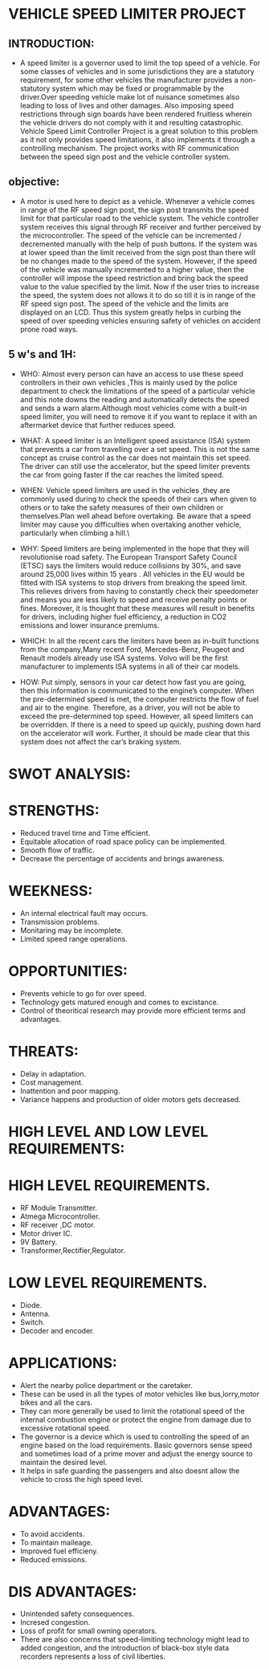 # VEHICLE SPEED LIMITER PROJECT

## INTRODUCTION:
*  A speed limiter is a governor used to limit the top speed of a vehicle. For some classes of vehicles and in some jurisdictions they are a statutory requirement, for some other vehicles the manufacturer provides a non-statutory system which may be fixed or programmable by the driver.Over speeding vehicle make lot of nuisance sometimes also leading to loss of lives and other damages. Also imposing speed restrictions through sign boards have been rendered fruitless wherein the vehicle drivers do not comply with it and resulting catastrophic. Vehicle Speed Limit Controller Project is a great solution to this problem as it not only provides speed limitations, it also implements it through a controlling mechanism. The project works with RF communication between the speed sign post and the vehicle controller system. 

## objective:
* A motor is used here to depict as a vehicle. Whenever a vehicle comes in range of the RF speed sign post, the sign post transmits the speed limit for that particular road to the vehicle system. The vehicle controller system receives this signal through RF receiver and further perceived by the microcontroller. The speed of the vehicle can be incremented / decremented manually with the help of push buttons. If the system was at lower speed than the limit received from the sign post than there will be no changes made to the speed of the system. However, if the speed of the vehicle was manually incremented to a higher value, then the controller will impose the speed restriction and bring back the speed value to the value specified by the limit. Now if the user tries to increase the speed, the system does not allows it to do so till it is in range of the RF speed sign post. The speed of the vehicle and the limits are displayed on an LCD. Thus this system greatly helps in curbing the speed of over speeding vehicles ensuring safety of vehicles on accident prone road ways.

## 5 w's and 1H:
* WHO:
  Almost every person can have an access to use these speed controllers in their own vehicles ,This is mainly used by the police department to check the limitations of the speed of a particular vehicle and this note downs the reading and automatically detects the speed and sends a warn alarm.Although most vehicles come with a built-in speed limiter, you will need to remove it if you want to replace it with an aftermarket device that further reduces speed.

* WHAT:
  A speed limiter is an Intelligent speed assistance (ISA) system that prevents a car from travelling over a set speed. This is not the same concept as cruise control as the car does not maintain this set speed. The driver can still use the accelerator, but the speed limiter prevents the car from going faster if the car reaches the limited speed.

* WHEN:
  Vehicle speed limiters are used in the vehicles ,they are commonly used during to check the speeds of their cars when given to others or to take the safety measures of their own children or themselves.Plan well ahead before overtaking. Be aware that a speed limiter may cause you difficulties when overtaking another vehicle, particularly when climbing a hill.\

* WHY:
  Speed limiters are being implemented in the hope that they will revolutionise road safety. The European Transport Safety Council (ETSC) says the limiters would reduce collisions by 30%, and save around 25,000 lives within 15 years . All vehicles in the EU would be fitted with ISA systems to stop drivers from breaking the speed limit. This relieves drivers from having to constantly check their speedometer and means you are less likely to speed and receive penalty points or fines. Moreover, it is thought that these measures will result in benefits for drivers, including higher fuel efficiency, a reduction in CO2 emissions and lower insurance premiums.

* WHICH:
  In all the recent cars the limiters have been as in-built functions from the company,Many recent Ford, Mercedes-Benz, Peugeot and Renault models already use ISA systems. Volvo will be the first manufacturer to implements ISA systems in all of their car models.

* HOW:
  Put simply, sensors in your car detect how fast you are going, then this information is communicated to the engine’s computer. When the pre-determined speed is met, the computer restricts the flow of fuel and air to the engine. Therefore, as a driver, you will not be able to exceed the pre-determined top speed. However, all speed limiters can be overridden. If there is a need to speed up quickly, pushing down hard on the accelerator will work. Further, it should be made clear that this system does not affect the car’s braking system.

# SWOT ANALYSIS:
 
# STRENGTHS:
* Reduced travel time and Time efficient.
* Equitable allocation of road space policy can be implemented.
* Smooth flow of traffic.
* Decrease the percentage of accidents and brings awareness.

# WEEKNESS:
* An internal electrical fault may occurs.
* Transmission problems.
* Monitaring may be incomplete.
* Limited speed range operations.

# OPPORTUNITIES:
* Prevents vehicle to go for over speed.
* Technology gets matured enough and comes to excistance.
* Control of theoritical research may provide more efficient terms and advantages.

# THREATS:
* Delay in adaptation.
* Cost management.
* Inattention and poor mapping.
* Variance happens and production of older motors gets decreased.

# HIGH LEVEL AND LOW LEVEL REQUIREMENTS:

# HIGH LEVEL REQUIREMENTS.
* RF Module Transmitter.
* Atmega  Microcontroller.
* RF receiver ,DC motor.
* Motor driver IC.
* 9V Battery.
* Transformer,Rectifier,Regulator.

# LOW LEVEL REQUIREMENTS.
* Diode.
* Antenna.
* Switch.
* Decoder and encoder.

# APPLICATIONS:

* Alert the nearby police department or the caretaker.
* These can be used in all the types of motor vehicles like bus,lorry,motor bikes and all the cars.
* They can more generally be used to limit the rotational speed of the internal combustion engine or protect the engine from     damage due to excessive rotational speed.
* The governor is a device which is used to controlling the speed of an engine based on the load requirements. Basic governors sense speed and sometimes load of a prime mover and adjust the energy source to maintain the desired level.
* It helps in safe guarding the passengers and also doesnt allow the vehicle to cross the high speed level.

# ADVANTAGES:

* To avoid accidents.
* To maintain maileage.
* Improved fuel efficieny.
* Reduced emissions.

# DIS ADVANTAGES:

* Unintended safety consequences.
* Incresed congestion.
* Loss of profit for small owning operators.
* There are also concerns that speed-limiting technology might lead to added congestion, and the introduction of black-box style data recorders represents a loss of civil liberties.




  
  
